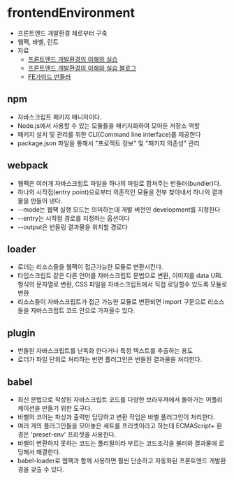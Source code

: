 # frontendEnvironment

- 프론트엔드 개발환경 제로부터 구축
- 웹팩, 바벨, 린트
- 자료
  - [프론트엔드 개발환경의 이해와 실습](https://www.inflearn.com/course/%ED%94%84%EB%A1%A0%ED%8A%B8%EC%97%94%EB%93%9C-%EA%B0%9C%EB%B0%9C%ED%99%98%EA%B2%BD)
  - [프론트엔드 개발환경의 이해와 실습 블로그](https://jeonghwan-kim.github.io/series/2019/12/09/frontend-dev-env-npm.html)
  - [FE가이드 번들러](https://ui.toast.com/fe-guide/ko_BUNDLER)

## npm

- 자바스크립트 패키지 매니저이다.
- Node.js에서 사용할 수 있는 모듈들을 패키지화하여 모아둔 저장소 역할
- 패키지 설치 및 관리를 위한 CLI(Command line interface)를 제공한다
- package.json 파일을 통해서 "프로젝트 정보" 및 "패키지 의존성" 관리

## webpack

- 웹팩은 여러개 자바스크립트 파일을 하나의 파일로 합쳐주는 번들러(bundler)다.
- 하나의 시작점(entry point)으로부터 의존적인 모듈을 전부 찾아내서 하나의 결과물을 만들어 낸다.
- --mode는 웹팩 실행 모드는 의미하는데 개발 버전인 development를 지정한다
- --entry는 시작점 경로를 지정하는 옵션이다
- --output은 번들링 결과물을 위치할 경로다

## loader

- 로더는 리소스들을 웹팩이 접근가능한 모듈로 변환시킨다.
- 타입스크립트 같은 다른 언어를 자바스크립트 문법으로 변환, 이미지를 data URL 형식의 문자열로 변환, CSS 파일을 자바스크립트에서 직접 로딩할수 있도록 모듈로 변환
- 리소스들이 자바스크립트가 접근 가능한 모듈로 변환되면 import 구문으로 리소스들을 자바스크립트 코드 안으로 가져올수 있다.

## plugin

- 번들된 자바스크립트를 난독화 한다거나 특정 텍스트를 추출하는 용도
- 로더가 파일 단위로 처리하는 반면 플러그인은 번들된 결과물을 처리한다.

## babel
- 최신 문법으로 작성된 자바스크립트 코드를 다양한 브라우져에서 돌아가는 어플리케이션을 만들기 위한 도구다.
- 바벨의 코어는 파싱과 출력만 담당하고 변환 작업은 바벨 플러그인이 처리한다.
- 여러 개의 플러그인들을 모아놓은 세트를 프리셋이라고 하는데 ECMAScript+ 환경은 'preset-env' 프리셋을 사용한다.
- 바벨이 변환하지 못하는 코드는 폴리필이라 부르는 코드조각을 불러와 결과물에 로딩해서 해결한다.
- babel-loader로 웹팩과 함께 사용하면 훨씬 단순하고 자동화된 프론트엔드 개발환경을 갖출 수 있다.